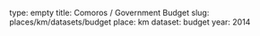 type: empty
title: Comoros / Government Budget
slug: places/km/datasets/budget
place: km
dataset: budget
year: 2014
